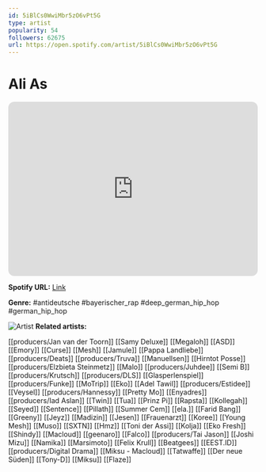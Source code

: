 ```yaml
---
id: 5iBlCs0WwiMbr5zO6vPt5G
type: artist
popularity: 54
followers: 62675
url: https://open.spotify.com/artist/5iBlCs0WwiMbr5zO6vPt5G
---
```

# Ali As

<iframe style="border-radius:12px" src="https://open.spotify.com/embed/artist/5iBlCs0WwiMbr5zO6vPt5G" width="100%" height="352" frameBorder="0" allowfullscreen="" allow="autoplay; clipboard-write; encrypted-media; fullscreen; picture-in-picture" loading="lazy"></iframe>

**Spotify URL:** [Link](https://open.spotify.com/artist/5iBlCs0WwiMbr5zO6vPt5G)

**Genre:**  #antideutsche #bayerischer_rap #deep_german_hip_hop #german_hip_hop

![Artist](https://i.scdn.co/image/ab6761610000e5eb131c5f7f4e8390a1e1a469ac)
**Related artists:**

[[producers/Jan van der Toorn]]
[[Samy Deluxe]]
[[Megaloh]]
[[ASD]]
[[Emory]]
[[Curse]]
[[Mesh]]
[[Jamule]]
[[Pappa Landliebe]]
[[producers/Deats]]
[[producers/Truva]]
[[Manuellsen]]
[[Hirntot Posse]]
[[producers/Elzbieta Steinmetz]]
[[Malo]]
[[producers/Juhdee]]
[[Semi B]]
[[producers/Krutsch]]
[[producers/DLS]]
[[Glasperlenspiel]]
[[producers/Funke]]
[[MoTrip]]
[[Eko]]
[[Adel Tawil]]
[[producers/Estidee]]
[[Veysel]]
[[producers/Hannessy]]
[[Pretty Mo]]
[[Enyadres]]
[[producers/Iad Aslan]]
[[Twin]]
[[Tua]]
[[Prinz Pi]]
[[Rapsta]]
[[Kollegah]]
[[Seyed]]
[[Sentence]]
[[Pillath]]
[[Summer Cem]]
[[ela.]]
[[Farid Bang]]
[[Greeny]]
[[Jeyz]]
[[Madizin]]
[[Jesen]]
[[Frauenarzt]]
[[Koree]]
[[Young Mesh]]
[[Muso]]
[[SXTN]]
[[Hmz]]
[[Toni der Assi]]
[[Kolja]]
[[Eko Fresh]]
[[Shindy]]
[[Macloud]]
[[geenaro]]
[[Falco]]
[[producers/Tai Jason]]
[[Joshi Mizu]]
[[Namika]]
[[Marsimoto]]
[[Felix Krull]]
[[Beatgees]]
[[EEST.ID]]
[[producers/Digital Drama]]
[[Miksu - Macloud]]
[[Tatwaffe]]
[[Der neue Süden]]
[[Tony-D]]
[[Miksu]]
[[Flaze]]

